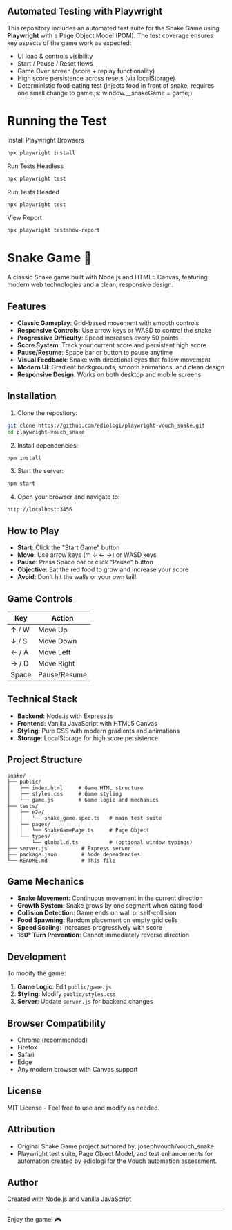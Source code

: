 ## Automated Testing with Playwright

This repository includes an automated test suite for the Snake Game using **Playwright** with a Page Object Model (POM).
The test coverage ensures key aspects of the game work as expected:

- UI load & controls visibility
- Start / Pause / Reset flows
- Game Over screen (score + replay functionality)
- High score persistence across resets (via localStorage)
- Deterministic food‑eating test (injects food in front of snake, requires one small change to game.js: window.\_\_snakeGame = game;)

# Running the Test

Install Playwright Browsers

```bash
npx playwright install
```

Run Tests Headless

```bash
npx playwright test
```

Run Tests Headed

```bash
npx playwright test
```

View Report

```bash
npx playwright testshow-report
```

# Snake Game 🐍

A classic Snake game built with Node.js and HTML5 Canvas, featuring modern web technologies and a clean, responsive design.

## Features

- **Classic Gameplay**: Grid-based movement with smooth controls
- **Responsive Controls**: Use arrow keys or WASD to control the snake
- **Progressive Difficulty**: Speed increases every 50 points
- **Score System**: Track your current score and persistent high score
- **Pause/Resume**: Space bar or button to pause anytime
- **Visual Feedback**: Snake with directional eyes that follow movement
- **Modern UI**: Gradient backgrounds, smooth animations, and clean design
- **Responsive Design**: Works on both desktop and mobile screens

## Installation

1. Clone the repository:

```bash
git clone https://github.com/ediologi/playwright-vouch_snake.git
cd playwright-vouch_snake
```

2. Install dependencies:

```bash
npm install
```

3. Start the server:

```bash
npm start
```

4. Open your browser and navigate to:

```
http://localhost:3456
```

## How to Play

- **Start**: Click the "Start Game" button
- **Move**: Use arrow keys (↑ ↓ ← →) or WASD keys
- **Pause**: Press Space bar or click "Pause" button
- **Objective**: Eat the red food to grow and increase your score
- **Avoid**: Don't hit the walls or your own tail!

## Game Controls

| Key   | Action       |
| ----- | ------------ |
| ↑ / W | Move Up      |
| ↓ / S | Move Down    |
| ← / A | Move Left    |
| → / D | Move Right   |
| Space | Pause/Resume |

## Technical Stack

- **Backend**: Node.js with Express.js
- **Frontend**: Vanilla JavaScript with HTML5 Canvas
- **Styling**: Pure CSS with modern gradients and animations
- **Storage**: LocalStorage for high score persistence

## Project Structure

```
snake/
├── public/
│   ├── index.html     # Game HTML structure
│   ├── styles.css     # Game styling
│   └── game.js        # Game logic and mechanics
├── tests/
│   ├── e2e/
│   │   └── snake_game.spec.ts   # main test suite
│   ├── pages/
│   │   └── SnakeGamePage.ts     # Page Object
│   └── types/
│       └── global.d.ts          # (optional window typings)
├── server.js           # Express server
├── package.json        # Node dependencies
└── README.md           # This file
```

## Game Mechanics

- **Snake Movement**: Continuous movement in the current direction
- **Growth System**: Snake grows by one segment when eating food
- **Collision Detection**: Game ends on wall or self-collision
- **Food Spawning**: Random placement on empty grid cells
- **Speed Scaling**: Increases progressively with score
- **180° Turn Prevention**: Cannot immediately reverse direction

## Development

To modify the game:

1. **Game Logic**: Edit `public/game.js`
2. **Styling**: Modify `public/styles.css`
3. **Server**: Update `server.js` for backend changes

## Browser Compatibility

- Chrome (recommended)
- Firefox
- Safari
- Edge
- Any modern browser with Canvas support

## License

MIT License - Feel free to use and modify as needed.

## Attribution

- Original Snake Game project authored by: josephvouch/vouch_snake
- Playwright test suite, Page Object Model, and test enhancements for automation created by ediologi for the Vouch automation assessment.

## Author

Created with Node.js and vanilla JavaScript

---

Enjoy the game! 🎮
